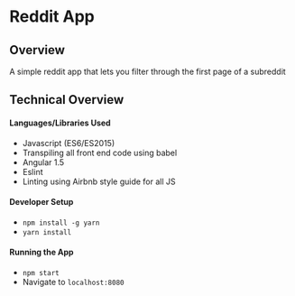 # Reddit App

## Overview 
A simple reddit app that lets you filter through the first page of a subreddit

## Technical Overview

#### Languages/Libraries Used

* Javascript (ES6/ES2015)
 * Transpiling all front end code using babel
* Angular 1.5
* Eslint
 * Linting using Airbnb style guide for all JS


#### Developer Setup

* `npm install -g yarn`
* `yarn install`

#### Running the App

* `npm start`
* Navigate to `localhost:8080`